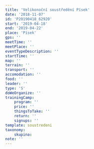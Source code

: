 ```yaml
---
title: 'Velikonoční soustředění Písek'
date: '2018-11-07'
id: 'P20190418_62920'
start: '2019-04-18'
end: '2019-04-22'
place: 'Písek'
gps: ''
meetTime: ''
meetPlace: ''
eventTypeDescription: ''
startTime: ''
map: ''
terrain: ''
transport: ''
accomodation: ''
food: ''
leader: ''
type: 'S'
doWeOrganize: ''
trainingCamp:
    program: ''
    price: ''
    thingsToTake: ''
    return: ''
    signups: ''
template: soustredeni
taxonomy:
    skupina:
note: ''
---
```

